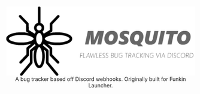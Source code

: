 <p align="center">
  <img src="mlogo.png" align="center">
  <br>
  A bug tracker based off Discord webhooks. Originally built for Funkin Launcher.
</p>
